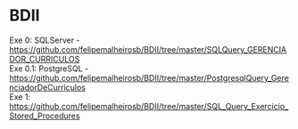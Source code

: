 # BDII
Exe 0: SQLServer - https://github.com/felipemalheirosb/BDII/tree/master/SQLQuery_GERENCIADOR_CURRICULOS<br>
Exe 0.1: PostgreSQL - https://github.com/felipemalheirosb/BDII/tree/master/PostgresqlQuery_GerenciadorDeCurriculos<br>
Exe 1: https://github.com/felipemalheirosb/BDII/tree/master/SQL_Query_Exercicio_Stored_Procedures<br>

